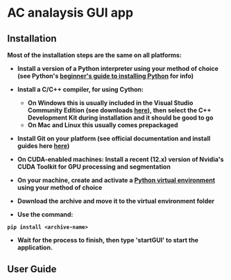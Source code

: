 # <b> AC analaysis GUI app

## Installation
Most of the installation steps are the same on all platforms:
* Install a version of a Python interpreter using your method of choice (see Python's [beginner's guide to installing Python](https://wiki.python.org/moin/BeginnersGuide/Download) for info)
* Install a C/C++ compiler, for using Cython:
    * On Windows this is usually included in the Visual Studio Community Edition (see downloads [here](https://visualstudio.microsoft.com/vs/community/)), then select the C++ Development Kit during installation and it should be good to go
    * On Mac and Linux this usually comes prepackaged

* Install Git on your platform (see official documentation and install guides here [here](https://git-scm.com))
* **On CUDA-enabled machines:** Install a recent (12.x) version of Nvidia's CUDA Toolkit for GPU processing and segmentation
* On your machine, create and activate a [Python virtual environment](https://docs.python.org/3/library/venv.html) using your method of choice
* Download the archive and move it to the virtual environment folder

* Use the command:
 ```
 pip install <archive-name>
```
* Wait for the process to finish, then type '**startGUI**' to start the application.


## User Guide


